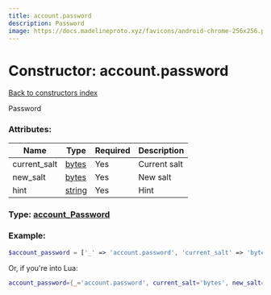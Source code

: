 ```yaml
---
title: account.password
description: Password
image: https://docs.madelineproto.xyz/favicons/android-chrome-256x256.png
---
```

# Constructor: account.password  
[Back to constructors index](index.md)



Password

### Attributes:

| Name     |    Type       | Required | Description |
|----------|---------------|----------|-------------|
|current\_salt|[bytes](../types/bytes.md) | Yes|Current salt|
|new\_salt|[bytes](../types/bytes.md) | Yes|New salt|
|hint|[string](../types/string.md) | Yes|Hint|



### Type: [account\_Password](../types/account_Password.md)


### Example:

```php
$account_password = ['_' => 'account.password', 'current_salt' => 'bytes', 'new_salt' => 'bytes', 'hint' => 'string'];
```  


Or, if you're into Lua:

```lua
account_password={_='account.password', current_salt='bytes', new_salt='bytes', hint='string'}

```


